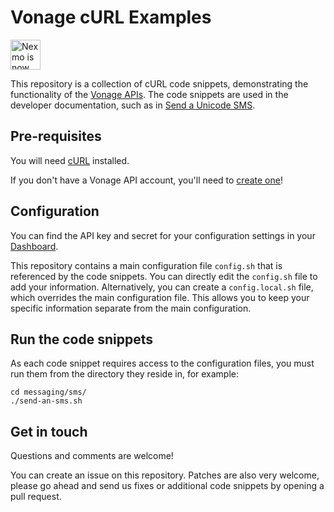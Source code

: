 # Vonage cURL Examples

<img src="https://developer.nexmo.com/assets/images/Vonage_Nexmo.svg" height="48px" alt="Nexmo is now known as Vonage" />

This repository is a collection of cURL code snippets, demonstrating the functionality of the [Vonage APIs](https://developer.nexmo.com). The code snippets are used in the developer documentation, such as in [Send a Unicode SMS](https://developer.nexmo.com/messaging/sms/code-snippets/send-an-sms-with-unicode).

## Pre-requisites

You will need [cURL](https://curl.haxx.se/) installed.

If you don't have a Vonage API account, you'll need to [create one](https://dashboard.nexmo.com/sign-up)! 

## Configuration

You can find the API key and secret for your configuration settings in your [Dashboard](https://dashboard.nexmo.com).

This repository contains a main configuration file `config.sh` that is referenced by the code snippets. You can directly edit the `config.sh` file to add your information. Alternatively, you can create a `config.local.sh` file, which overrides the main configuration file. This allows you to keep your specific information separate from the main configuration.

## Run the code snippets

As each code snippet requires access to the configuration files, you must run them from the directory they reside in, for example:

```
cd messaging/sms/
./send-an-sms.sh
```

## Get in touch

Questions and comments are welcome! 

You can create an issue on this repository. Patches are also very welcome, please go ahead and send us fixes or additional code snippets by opening a pull request.

